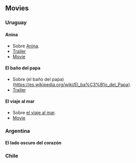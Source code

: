 ## Movies

### Uruguay

#### Anina

- Sobre [Anina](https://es.wikipedia.org/wiki/Anina_(pel%C3%ADcula)).
- [Trailer](https://www.youtube.com/watch?v=sTZpl9ofC1Q)
- [Movie](https://www.youtube.com/watch?v=YIkSBjhaldc)

#### El baño del papa

- Sobre (el baño del papa)(https://es.wikipedia.org/wiki/El_ba%C3%B1o_del_Papa).
- [Trailer](https://www.youtube.com/watch?v=a2-nYDJHqWk)

#### El viaje al mar

- Sobre [el viaje al mar](https://es.wikipedia.org/wiki/El_viaje_hacia_el_mar).
- [Movie](https://www.youtube.com/watch?v=z4ypHm3m-1k)

### Argentina


#### El lado oscuro del corazón

### Chile
